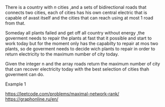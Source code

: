 There is a country with *n* cities ,and a sets of bidirectional roads that connects two cities, each of cities 
has his own central electric that is capable of avast itself and the cities that can reach using at most 1 road from that.

Someday all plants failed and get off all country without energy ,the goverment needs to repair the plants at fast that it possible and start to work today but for the moment only has the capabilty to repair at mos two plants, so de goverment needs to decide wich plants to repair in order to return electricity to the maximum number of city today.

Given the integer n and the array roads return the maximum number of city that can recover electricity today with the best selection of cities thah goverment can do. 

Example 1

https://leetcode.com/problems/maximal-network-rank/
https://graphonline.ru/en/
